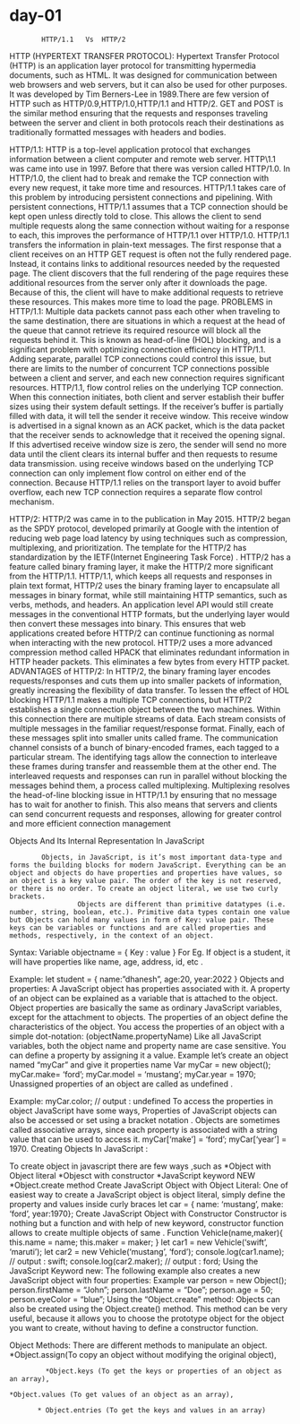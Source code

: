 # day-01

			HTTP/1.1   Vs  HTTP/2

HTTP (HYPERTEXT TRANSFER PROTOCOL):
		Hypertext Transfer Protocol (HTTP) is an application layer protocol for transmitting hypermedia documents, such as HTML. It was designed for communication between web browsers and web servers, but it can also be used for other purposes. It was developed by Tim Berners-Lee in 1989.There are few version of HTTP such as HTTP/0.9,HTTP/1.0,HTTP/1.1 and HTTP/2.
		GET and POST is the similar method ensuring that the requests and responses traveling between the server and client in both protocols reach their destinations as traditionally formatted messages with headers and bodies.

HTTP/1.1:
		   HTTP is a top-level application protocol that exchanges information between a client computer and remote web server. HTTP\1.1 was came into use in 1997. Before that there was version called HTTP/1.0.
			In HTTP/1.0, the client had to break and remake the TCP connection with every new request, it take more time and resources. HTTP/1.1 takes care of this problem by introducing persistent connections and pipelining. With persistent connections, HTTP/1.1 assumes that a TCP connection should be kept open unless directly told to close. This allows the client to send multiple requests along the same connection without waiting for a response to each, this   improves the performance of HTTP/1.1 over HTTP/1.0.
                        HTTP/1.1 transfers the information   in plain-text messages. The first response that a client receives on an HTTP GET request is often not the fully rendered page. Instead, it contains links to additional resources needed by the requested page. The client discovers that the full rendering of the page requires these additional resources from the server only after it downloads the page. Because of this, the client will have to make additional requests to retrieve these resources. This makes more time to load the page.
PROBLEMS in HTTP/1.1:
	       Multiple data packets cannot pass each other when traveling to the same destination, there are situations in which a request at the head of the queue that cannot retrieve its required resource will block all the requests behind it. This is known as head-of-line (HOL) blocking, and is a significant problem with optimizing connection efficiency in HTTP/1.1. Adding separate, parallel TCP connections could control this issue, but there are limits to the number of concurrent TCP connections possible between a client and server, and each new connection requires significant resources.
                HTTP/1.1, flow control relies on the underlying TCP connection.  When this connection initiates, both client and server establish their buffer sizes using their system default settings. If the receiver’s buffer is partially filled with data, it will tell the sender it receive window. This receive window is advertised in a signal known as an ACK packet, which is the data packet that the receiver sends to acknowledge that it received the opening signal. If this advertised receive window size is zero, the sender will send no more data until the client clears its internal buffer and then requests to resume data transmission.  using  receive windows based on the underlying TCP connection can only implement flow control on either end of the connection. Because HTTP/1.1 relies on the transport layer to avoid buffer overflow, each new TCP connection requires a separate flow control mechanism.

HTTP/2:
		HTTP/2 was came in to the publication in May 2015. HTTP/2 began as the SPDY protocol, developed primarily at Google with the intention of reducing web page load latency by using techniques such as compression, multiplexing, and prioritization. The template for the HTTP/2 has  standardization by the IETF(Internet Engineering Task Force) .
            HTTP/2 has a feature called binary framing layer, it make the HTTP/2 more significant from the HTTP/1.1. HTTP/1.1, which keeps all requests and responses in plain text format, HTTP/2 uses the binary framing layer to encapsulate all messages in binary format, while still maintaining HTTP semantics, such as verbs, methods, and headers. An application level API would still create messages in the conventional HTTP formats, but the underlying layer would then convert these messages into binary. This ensures that web applications created before HTTP/2 can continue functioning as normal when interacting with the new protocol.
	 HTTP/2 uses a more advanced compression method called HPACK that eliminates redundant information in HTTP header packets. This eliminates a few bytes from every HTTP packet.
ADVANTAGES of HTTP/2:
  In HTTP/2, the binary framing layer encodes requests/responses and cuts them up into smaller packets of information, greatly increasing the flexibility of data transfer. To lessen the effect of HOL blocking HTTP/1.1 makes a multiple TCP connections, but HTTP/2 establishes a single connection object between the two machines. Within this connection there are multiple streams of data. Each stream consists of multiple messages in the familiar request/response format. Finally, each of these messages split into smaller units called frame.
      The communication channel consists of a bunch of binary-encoded frames, each tagged to a particular stream. The identifying tags allow the connection to interleave these frames during transfer and reassemble them at the other end. The interleaved requests and responses can run in parallel without blocking the messages behind them, a process called multiplexing. Multiplexing resolves the head-of-line blocking issue in HTTP/1.1 by ensuring that no message has to wait for another to finish. This also means that servers and clients can send concurrent requests and responses, allowing for greater control and more efficient connection management



Objects And Its Internal Representation In JavaScript

			Objects, in JavaScript, is it’s most important data-type and forms the building blocks for modern JavaScript. Everything can be an object and objects do have properties and properties have values, so an object is a key value pair. The order of the key is not reserved, or there is no order. To create an object literal, we use two curly brackets. 
                     Objects are different than primitive datatypes (i.e. number, string, boolean, etc.). Primitive data types contain one value but Objects can hold many values in form of Key: value pair. These keys can be variables or functions and are called properties and methods, respectively, in the context of an object.

Syntax:
  Variable objectname  = {
             Key : value
             }
For Eg. If object is a student, it will have properties like name, age, address, id, etc .

Example:
let student = {
name:”dhanesh”,
age:20,
year:2022
}
Objects and properties:
                     A JavaScript object has properties associated with it. A property of an object can be explained as a variable that is attached to the object. Object properties are basically the same as ordinary JavaScript variables, except for the attachment to objects. The properties of an object define the characteristics of the object. You access the properties of an object with a simple dot-notation:
(objectName.propertyName)
Like all JavaScript variables, both the object name  and property name are case sensitive. You can define a property by assigning it a value. 
 Example
 let’s create an object named  “myCar” and give it properties name
Var myCar = new object();
myCar.make= ‘ford’;
myCar.model = ‘mustang’;
myCar.year = 1970;
Unassigned properties of an object are  called  as undefined .

Example:
myCar.color;  // output : undefined
   To access the properties in object JavaScript have some ways, Properties of JavaScript objects can also be accessed or set using a bracket notation . Objects are sometimes called associative arrays, since each property is associated with a string value that can be used to access it.
myCar[‘make’] = ‘ford’;
myCar[‘year’] = 1970.
Creating Objects In JavaScript :

To create object in javascript there are few ways ,such as
             *Object with Object literal
             *Objesct with constructor
             *JavaScript keyword NEW
             *Object.create method
Create JavaScript Object with Object Literal:
       One of easiest way to create a JavaScript object is object literal, simply define the property and values inside curly braces 
let car = { name: ‘mustang’, make: ‘ford’, year:1970};
Create JavaScript Object with Constructor
Constructor is nothing but a function and with help of new keyword, constructor function allows to create multiple objects of same .
Function Vehicle(name,maker){
this.name = name;
this.maker = maker;
}
let car1 = new Vehicle(‘swift’, ‘maruti’);
let car2 = new Vehicle(‘mustang’, ‘ford’);
console.log(car1.name);   // output : swift;
console.log(car2.maker);  // output : ford;
Using the JavaScript Keyword new:
 The following example also creates a new JavaScript object with four properties:
Example
var person = new Object();
person.firstName = “John”;
person.lastName = “Doe”;
person.age = 50;
person.eyeColor = “blue”;
Using the “Object.create” method:
   Objects can also be created using the Object.create() method. This method can be very useful, because it allows you to choose the prototype object for the object you want to create, without having to define a constructor function.

Object Methods:
     There are different methods to manipulate an object. 
	*Object.assign(To copy an object without modifying the original object),

             *Object.keys (To get the keys or properties of an object as an array), 

	*Object.values (To get values of an object as an array),

           * Object.entries (To get the keys and values in an array)
